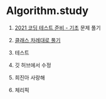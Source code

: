 # Algorithm.study

1. [2021 코딩 테스트 준비 - 기초](https://code.plus/course/51) 문제 풀기

2. [클래스 차례대로 풀기](https://solved.ac/class)

3. 테스트

4. 깃 허브에서 수정
5. 희진아 사랑해

6. 체리픽